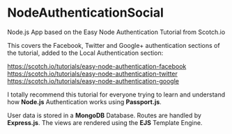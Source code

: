 # NodeAuthenticationSocial

Node.js App based on the Easy Node Authentication Tutorial from Scotch.io

This covers the Facebook, Twitter and Google+ authentication sections of the tutorial, added to the Local Authentication section:

https://scotch.io/tutorials/easy-node-authentication-facebook
https://scotch.io/tutorials/easy-node-authentication-twitter
https://scotch.io/tutorials/easy-node-authentication-google

I totally recommend this tutorial for everyone trying to learn and understand how **Node.js** Authentication works
using **Passport.js**.

User data is stored in a **MongoDB** Database. Routes are handled by **Express.js**. The views are rendered using the **EJS** Template Engine.
